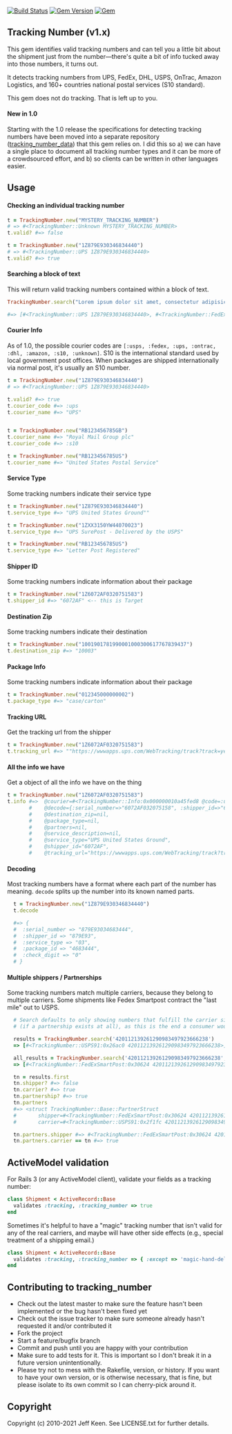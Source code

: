 [![Build Status](https://travis-ci.org/jkeen/tracking_number.svg?branch=master)](https://travis-ci.org/jkeen/tracking_number)
[![Gem Version](https://badge.fury.io/rb/tracking_number.svg)](https://badge.fury.io/rb/tracking_number)
[![Gem](https://img.shields.io/gem/dt/tracking_number.svg)]()
## Tracking Number (v1.x)

This gem identifies valid tracking numbers and can tell you a little bit about the shipment just from the number—there's quite a bit of info tucked away into those numbers, it turns out.

It detects tracking numbers from UPS, FedEx, DHL, USPS, OnTrac, Amazon Logistics, and 160+ countries national postal services (S10 standard).

This gem does not do tracking. That is left up to you.

#### New in 1.0

Starting with the 1.0 release the specifications for detecting tracking numbers have been moved into a separate repository ([tracking_number_data](http://github.com/jkeen/tracking_number_data)) that this gem relies on. I did this so a) we can have a single place to document all tracking number types and it can be more of a crowdsourced effort, and b) so clients can be written in other languages easier.

## Usage

#### Checking an individual tracking number
```ruby
t = TrackingNumber.new("MYSTERY_TRACKING_NUMBER")
# => #<TrackingNumber::Unknown MYSTERY_TRACKING_NUMBER>
t.valid? #=> false

t = TrackingNumber.new("1Z879E930346834440")
# => #<TrackingNumber::UPS 1Z879E930346834440>
t.valid? #=> true
```

#### Searching a block of text
This will return valid tracking numbers contained within a block of text.

```ruby
TrackingNumber.search("Lorem ipsum dolor sit amet, consectetur adipisicing elit, sed do eiusmod tempor incididunt ut labore et dolore magna aliqua. Ut enim ad minim veniam, 1Z879E930346834440 nostrud exercitation ullamco laboris nisi ut aliquip ex ea commodo consequat. Duis aute 9611020987654312345672 dolor in reprehenderit in voluptate velit esse cillum dolore eu fugiat nulla pariatur. Excepteur sint occaecat cupidatat non proident, sunt in culpa qui officia deserunt mollit anim id est laborum.")

#=> [#<TrackingNumber::UPS 1Z879E930346834440>, #<TrackingNumber::FedExGround96 9611020987654312345672>]
```

#### Courier Info
As of 1.0, the possible courier codes are `[:usps, :fedex, :ups, :ontrac, :dhl, :amazon, :s10, :unknown]`. S10 is the international standard used by local government post offices. When packages are shipped internationally via normal post, it's usually an S10 number.

```ruby
t = TrackingNumber.new("1Z879E930346834440")
# => #<TrackingNumber::UPS 1Z879E930346834440>

t.valid? #=> true
t.courier_code #=> :ups
t.courier_name #=> "UPS"


t = TrackingNumber.new("RB123456785GB")
t.courier_name #=> "Royal Mail Group plc"
t.courier_code #=> :s10

t = TrackingNumber.new("RB123456785US")
t.courier_name #=> "United States Postal Service"
```

#### Service Type
Some tracking numbers indicate their service type

```ruby
t = TrackingNumber.new("1Z879E930346834440")
t.service_type #=> "UPS United States Ground""

t = TrackingNumber.new("1ZXX3150YW44070023")
t.service_type #=> "UPS SurePost - Delivered by the USPS"

t = TrackingNumber.new("RB123456785US")
t.service_type #=> "Letter Post Registered"
```

#### Shipper ID
Some tracking numbers indicate information about their package
```ruby
t = TrackingNumber.new("1Z6072AF0320751583")
t.shipper_id #=> "6072AF" <-- this is Target
```

#### Destination Zip
Some tracking numbers indicate their destination

```ruby
t = TrackingNumber.new("1001901781990001000300617767839437")
t.destination_zip #=> "10003"
```

#### Package Info
Some tracking numbers indicate information about their package

```ruby
t = TrackingNumber.new("012345000000002")
t.package_type #=> "case/carton"
```

#### Tracking URL
Get the tracking url from the shipper
```ruby
t = TrackingNumber.new("1Z6072AF0320751583")
t.tracking_url #=> ""https://wwwapps.ups.com/WebTracking/track?track=yes&trackNums=1Z6072AF0320751583"
```

#### All the info we have
Get a object of all the info we have on the thing
```ruby
t = TrackingNumber.new("1Z6072AF0320751583")
t.info #=>  @courier=#<TrackingNumber::Info:0x000000010a45fed8 @code=:ups, @name="UPS">,
       #    @decode={:serial_number=>"6072AF032075158", :shipper_id=>"6072AF", :service_type=>"03", :package_id=>"2075158", :check_digit=>"3"},
       #    @destination_zip=nil,
       #    @package_type=nil,
       #    @partners=nil,
       #    @service_description=nil,
       #    @service_type="UPS United States Ground",
       #    @shipper_id="6072AF",
       #    @tracking_url="https://wwwapps.ups.com/WebTracking/track?track=yes&trackNums=1Z6072AF0320751583">
```

#### Decoding
Most tracking numbers have a format where each part of the number has meaning. `decode` splits up the number into its known named parts.
```ruby
  t = TrackingNumber.new("1Z879E930346834440")
  t.decode

  #=> {
  #  :serial_number => "879E93034683444",
  #  :shipper_id => "879E93",
  #  :service_type => "03",
  #  :package_id => "4683444",
  #  :check_digit => "0"
  # }   
```

#### Multiple shippers / Partnerships
Some tracking numbers match multiple carriers, because they belong to multiple carriers. Some shipments like Fedex Smartpost contract the "last mile" out to USPS. 

```ruby
  # Search defaults to only showing numbers that fulfill the carrier side of the relationship 
  # (if a partnership exists at all), as this is the end a consumer would most likely be interested in.

  results = TrackingNumber.search('420112139261290983497923666238') 
  => [#<TrackingNumber::USPS91:0x26ac0 420112139261290983497923666238>]

  all_results = TrackingNumber.search('420112139261290983497923666238', match: :all) 
  => [#<TrackingNumber::FedExSmartPost:0x30624 420112139261290983497923666238>, #<TrackingNumber::USPS91:0x26ac0 420112139261290983497923666238>]

  tn = results.first
  tn.shipper? #=> false
  tn.carrier? #=> true
  tn.partnership? #=> true
  tn.partners
  #=> <struct TrackingNumber::Base::PartnerStruct
  #       shipper=#<TrackingNumber::FedExSmartPost:0x30624 420112139261290983497923666238>,
  #       carrier=#<TrackingNumber::USPS91:0x2f1fc 420112139261290983497923666238>>

  tn.partners.shipper #=> #<TrackingNumber::FedExSmartPost:0x30624 420112139261290983497923666238>
  tn.partners.carrier == tn #=> true
```

## ActiveModel validation

For Rails 3 (or any ActiveModel client), validate your fields as a tracking number:
```ruby
class Shipment < ActiveRecord::Base
  validates :tracking, :tracking_number => true
end
```
Sometimes it's helpful to have a "magic" tracking number that isn't valid for any of the real carriers, and maybe will have other side effects (e.g., special treatment of a shipping email.)

```ruby
class Shipment < ActiveRecord::Base
  validates :tracking, :tracking_number => { :except => 'magic-hand-delivery' }
end
```

## Contributing to tracking_number
* Check out the latest master to make sure the feature hasn't been implemented or the bug hasn't been fixed yet
* Check out the issue tracker to make sure someone already hasn't requested it and/or contributed it
* Fork the project
* Start a feature/bugfix branch
* Commit and push until you are happy with your contribution
* Make sure to add tests for it. This is important so I don't break it in a future version unintentionally.
* Please try not to mess with the Rakefile, version, or history. If you want to have your own version, or is otherwise necessary, that is fine, but please isolate to its own commit so I can cherry-pick around it.

## Copyright

Copyright (c) 2010-2021 Jeff Keen. See LICENSE.txt for
further details.
